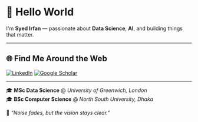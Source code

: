 # 👋 Hello World

I'm **Syed Irfan** — passionate about **Data Science**, **AI**, and building things that matter.

---

## 🌐 Find Me Around the Web

[![LinkedIn](https://img.shields.io/badge/LinkedIn-%230077B5.svg?&style=flat-square&logo=linkedin&logoColor=white)](https://www.linkedin.com/in/syedirfanx/)
[![Google Scholar](https://img.shields.io/badge/Google%20Scholar-4285F4?style=flat-square&logo=google-scholar&logoColor=white)](https://scholar.google.com/citations?user=MG9ta8wAAAAJ&hl=en)

---

🎓 **MSc Data Science** @ _University of Greenwich, London_  
🎓 **BSc Computer Science** @ _North South University, Dhaka_

🧭 _"Noise fades, but the vision stays clear."_

